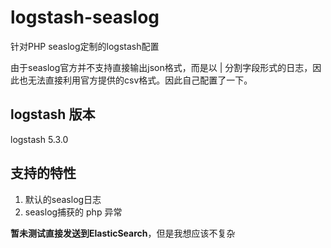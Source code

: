 # logstash-seaslog
针对PHP seaslog定制的logstash配置

由于seaslog官方并不支持直接输出json格式，而是以 | 分割字段形式的日志，因此也无法直接利用官方提供的csv格式。因此自己配置了一下。

## logstash 版本
logstash 5.3.0

## 支持的特性
1. 默认的seaslog日志
2. seaslog捕获的 php 异常

**暂未测试直接发送到ElasticSearch**，但是我想应该不复杂
